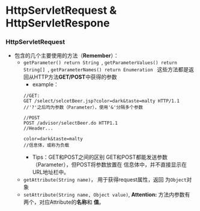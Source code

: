# HttpServletRequest & HttpServletRespone
### HttpServletRequest
- 包含的几个主要使用的方法（**Remember**）：
  -  `getParameter() return String `, `getParameterValues() return String[] `, `getParameterNames() return Enumeration `
     这些方法都是返回从HTTP方法**GET/POST**中获得的参数
     - example：
     ```
     //GET:
     GET /select/selcetBeer.jsp?color=dark&taste=malty HTTP/1.1
     //'?'之后均为参数（Parameter），使用'&'分隔多个参数

     //POST
     POST /advisor/selectBeer.do HTTP1.1
     //Header...
     
     color=dark&taste=malty
     //信息体，或称为负载
     ```
     - Tips：GET和POST之间的区别
       GET和POST都能发送参数（Parameter），但POST将参数放置在
       信息体中，并不直接显示在URL地址栏中。
  - `getAttribute(String name)`， 用于获得request属性，返回
  为`Object`对象
  - `setAttribute(String name, Object value)`, 
  **Attention:** 方法内参数有两个，对应Attribute的**名称**和
  **值**。